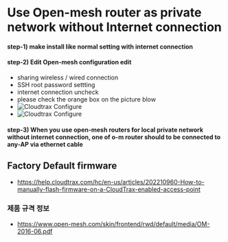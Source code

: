 
# Use Open-mesh router as private network without Internet connection 

#### step-1) make install like normal setting with internet connection
#### step-2) Edit Open-mesh configuration edit
- sharing wireless / wired connection
- SSH root password settting
- internet connection uncheck
- please check the orange box on the picture blow
- ![Cloudtrax Configure](https://raw.githubusercontent.com/jeonghoonkang/BerePi/master/files/om_private_01.png)
- ![Cloudtrax Configure](https://raw.githubusercontent.com/jeonghoonkang/BerePi/master/files/om_private_02.png)

#### step-3) When you use open-mesh routers for local private network without internet connection, one of o-m router should to be connected to any-AP via ethernet cable

## Factory Default firmware
  - https://help.cloudtrax.com/hc/en-us/articles/202210960-How-to-manually-flash-firmware-on-a-CloudTrax-enabled-access-point


### 제품 규격 정보
  - https://www.open-mesh.com/skin/frontend/rwd/default/media/OM-2016-06.pdf
